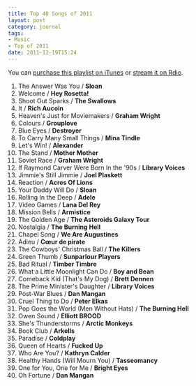 ```yaml
---
title: Top 40 Songs of 2011
layout: post
category: journal
tags:
- Music
- Top of 2011
date: 2011-12-19T15:24
---
```


You can [purchase this playlist on iTunes](http://c.itunes.apple.com/ca/imix/top-40-songs-of-2011/id490710512) or [stream it on Rdio](http://www.rdio.com/people/mylesb/playlists/438355/2011-12-19_Top_40_Songs_of_2011/).

1. The Answer Was You / **Sloan**
1. Welcome / **Hey Rosetta!**
1. Shoot Out Sparks / **The Swallows**
1. It / **Rich Aucoin**
1. Heaven's Just for Moviemakers / **Graham Wright**
1. Colours / **Grouplove**
1. Blue Eyes / **Destroyer**
1. To Carry Many Small Things / **Mina Tindle**
1. Let's Win! / **Alexander**
1. The Stand / **Mother Mother**
1. Soviet Race / **Graham Wright**
1. If Raymond Carver Were Born In the '90s / **Library Voices**
1. Jimmie's Still Jimmie / **Joel Plaskett**
1. Reaction / **Acres Of Lions**
1. Your Daddy Will Do / **Sloan**
1. Rolling In the Deep / **Adele**
1. Video Games / **Lana Del Rey**
1. Mission Bells / **Armistice**
1. The Golden Age / **The Asteroids Galaxy Tour**
1. Nostalgia / **The Burning Hell**
1. Chapel Song / **We Are Augustines**
1. Adieu / **Cœur de pirate**
1. The Cowboys' Christmas Ball / **The Killers**
1. Green Thumb / **Sunparlour Players**
1. Bad Ritual / **Timber Timbre**
1. What a Little Moonlight Can Do / **Boy and Bean**
1. Comeback Kid (That's My Dog) / **Brett Dennen**
1. The Prime Minister's Daughter / **Library Voices**
1. Post-War Blues / **Dan Mangan**
1. Cruel Thing to Do / **Peter Elkas**
1. Pop Goes the World (Men Without Hats) / **The Burning Hell**
1. Owen Sound / **Elliott BROOD**
1. She's Thunderstorms / **Arctic Monkeys**
1. Book Club / **Arkells**
1. Paradise / **Coldplay**
1. Queen of Hearts / **Fucked Up**
1. Who Are You? / **Kathryn Calder**
1. Healthy Hands (Will Mourn You) / **Tasseomancy**
1. One for You, One for Me / **Bright Eyes**
1. Oh Fortune / **Dan Mangan**